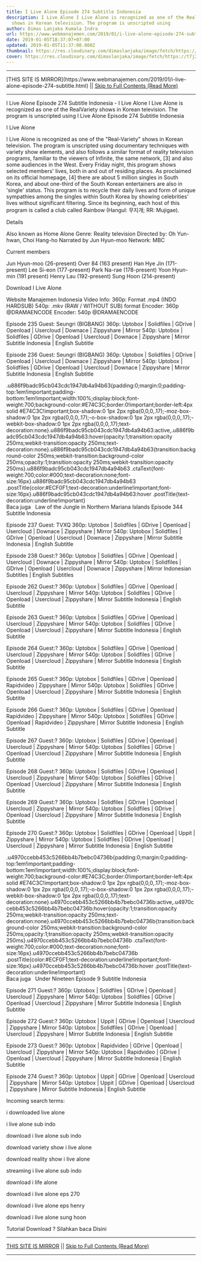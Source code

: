 ```yaml
---
title: I Live Alone Episode 274 Subtitle Indonesia
description: I Live Alone I Live Alone is recognized as one of the RealVariety
  shows in Korean television. The program is unscripted using
author: Dimas Lanjaka Kumala Indra
url: https://www.webmanajemen.com/2019/01/i-live-alone-episode-274-subtitle.html
date: 2019-01-05T18:37:07+07:00
updated: 2019-01-05T11:37:00.000Z
thumbnail: https://res.cloudinary.com/dimaslanjaka/image/fetch/https://t7j2r8j8.stackpathcdn.com/wp-content/uploads/2018/03/Download-I-Live-Alone.jpg
cover: https://res.cloudinary.com/dimaslanjaka/image/fetch/https://t7j2r8j8.stackpathcdn.com/wp-content/uploads/2018/03/Download-I-Live-Alone.jpg
---
```


<hr/> [THIS SITE IS MIRROR](https://www.webmanajemen.com/2019/01/i-live-alone-episode-274-subtitle.html) || <a href="https://www.webmanajemen.com/2019/01/i-live-alone-episode-274-subtitle.html" rel="follow" class="button" id="read-more">Skip to Full Contents (Read More)</a> <hr/> I Live Alone Episode 274 Subtitle Indonesia - I Live Alone I Live Alone is recognized as one of the RealVariety shows in Korean television. The program is unscripted using I Live Alone Episode 274 Subtitle Indonesia
  
  
  
  I Live Alone 
  
  I Live Alone is recognized as one of the "Real-Variety" shows in Korean television.  The program is unscripted using documentary techniques with variety show elements, and also follows a similar format of reality television programs, familiar to the viewers of Infinite, the same network, [3] and also some audiences in the West.  Every Friday night, this program shows selected members' lives, both in and out of residing places.  As proclaimed on its official homepage, [4] there are about 5 million singles in South Korea, and about one-third of the South Korean entertainers are also in 'single' status.  This program is to recycle their daily lives and form of unique sympathies among the singles within South Korea by showing celebrities' lives without significant filtering.  Since its beginning, each host of this program is called a club called Rainbow (Hangul: 무지개; RR: Mujigae). 
  
  Details 
  
  Also known as Home Alone 
 Genre: Reality television 
 Directed by: Oh Yun-hwan, Choi Hang-ho 
 Narrated by Jun Hyun-moo 
 Network: MBC 
  
  Current members 
  
  Jun Hyun-moo (26-present) 
 Over 84 (163 present) 
 Han Hye Jin (171-present) 
 Lee Si-eon (177-present) 
 Park Na-rae (178-present) 
 Yoon Hyun-min (191 present) 
 Henry Lau (192-present) 
 Sung Hoon (214-present) 
  
  Download I Live Alone 
  
 Website Manajemen Indonesia 
 Video Info: 
 360p: Format .mp4 (INDO HARDSUB) 
 540p: .mkv (RAW / WITHOUT SUB) format 
 Encoder: 360p @DRAMAENCODE 
 Encoder: 540p @DRAMAENCODE 
  
  Episode 235 
 Guest: Seungri (BIGBANG) 
 360p: Uptobox |  Solidfiles |  GDrive |  Openload |  Usercloud |  Downace |  Zippyshare | Mirror 
 540p: Uptobox |  Solidfiles |  GDrive |  Openload |  Usercloud |  Downace |  Zippyshare | Mirror 
 Subtitle Indonesia | English Subtitle 
  
  Episode 236 
 Guest: Seungri (BIGBANG) 
 360p: Uptobox |  Solidfiles |  GDrive |  Openload |  Usercloud |  Downace |  Zippyshare | Mirror 
 540p: Uptobox |  Solidfiles |  GDrive |  Openload |  Usercloud |  Downace |  Zippyshare | Mirror 
 Subtitle Indonesia | English Subtitle 
  
  .u886f9badc95cb043cdc1947db4a94b63{padding:0;margin:0;padding-top:1em!important;padding-bottom:1em!important;width:100%;display:block;font-weight:700;background-color:#E74C3C;border:0!important;border-left:4px solid #E74C3C!important;box-shadow:0 1px 2px rgba(0,0,0,.17);-moz-box-shadow:0 1px 2px rgba(0,0,0,.17);-o-box-shadow:0 1px 2px rgba(0,0,0,.17);-webkit-box-shadow:0 1px 2px rgba(0,0,0,.17);text-decoration:none}.u886f9badc95cb043cdc1947db4a94b63:active,.u886f9badc95cb043cdc1947db4a94b63:hover{opacity:1;transition:opacity 250ms;webkit-transition:opacity 250ms;text-decoration:none}.u886f9badc95cb043cdc1947db4a94b63{transition:background-color 250ms;webkit-transition:background-color 250ms;opacity:1;transition:opacity 250ms;webkit-transition:opacity 250ms}.u886f9badc95cb043cdc1947db4a94b63 .ctaText{font-weight:700;color:#000;text-decoration:none;font-size:16px}.u886f9badc95cb043cdc1947db4a94b63 .postTitle{color:#ECF0F1;text-decoration:underline!important;font-size:16px}.u886f9badc95cb043cdc1947db4a94b63:hover .postTitle{text-decoration:underline!important}  
 Baca juga   Law of the Jungle in Northern Mariana Islands Episode 344 Subtitle Indonesia 
  
  
  Episode 237 
 Guest: TVXQ 
 360p: Uptobox |  Solidfiles |  GDrive |  Openload |  Usercloud |  Downace |  Zippyshare | Mirror 
 540p: Uptobox |  Solidfiles |  GDrive |  Openload |  Usercloud |  Downace |  Zippyshare | Mirror 
 Subtitle Indonesia | English Subtitle 
  
  Episode 238 
 Guest:? 
 360p: Uptobox |  Solidfiles |  GDrive |  Openload |  Usercloud |  Downace |  Zippyshare |  Mirror 
 540p: Uptobox |  Solidfiles |  GDrive |  Openload |  Usercloud |  Downace |  Zippyshare | Mirror 
 Indonesian Subtitles |  English Subtitles 
  
  Episode 262 
 Guest:? 
 360p: Uptobox |  Solidfiles |  GDrive |  Openload |  Usercloud |  Zippyshare | Mirror 
 540p: Uptobox |  Solidfiles |  GDrive |  Openload |  Usercloud |  Zippyshare | Mirror 
 Subtitle Indonesia | English Subtitle 
  
  Episode 263 
 Guest:? 
 360p: Uptobox |  Solidfiles |  GDrive |  Openload |  Usercloud |  Zippyshare | Mirror 
 540p: Uptobox |  Solidfiles |  GDrive |  Openload |  Usercloud |  Zippyshare | Mirror 
 Subtitle Indonesia | English Subtitle 
  
  Episode 264 
 Guest:? 
 360p: Uptobox |  Solidfiles |  GDrive |  Openload |  Usercloud |  Zippyshare | Mirror 
 540p: Uptobox |  Solidfiles |  GDrive |  Openload |  Usercloud |  Zippyshare |  Mirror 
 Subtitle Indonesia | English Subtitle 
  
  Episode 265 
 Guest:? 
 360p: Uptobox |  Solidfiles |  GDrive |  Openload |  Rapidvideo |  Zippyshare | Mirror 
 540p: Uptobox |  Solidfiles |  GDrive |  Openload |  Usercloud |  Zippyshare | Mirror 
 Subtitle Indonesia | English Subtitle 
  
  Episode 266 
 Guest:? 
 360p: Uptobox |  Solidfiles |  GDrive |  Openload |  Rapidvideo |  Zippyshare | Mirror 
 540p: Uptobox |  Solidfiles |  GDrive |  Openload |  Rapidvideo |  Zippyshare | Mirror 
 Subtitle Indonesia | English Subtitle 
  
  Episode 267 
 Guest:? 
 360p: Uptobox |  Solidfiles |  GDrive |  Openload |  Usercloud |  Zippyshare | Mirror 
 540p: Uptobox |  Solidfiles |  GDrive |  Openload |  Usercloud |  Zippyshare | Mirror 
 Subtitle Indonesia | English Subtitle 
  
  Episode 268 
 Guest:? 
 360p: Uptobox |  Solidfiles |  GDrive |  Openload |  Usercloud |  Zippyshare | Mirror 
 540p: Uptobox |  Solidfiles |  GDrive |  Openload |  Usercloud |  Zippyshare | Mirror 
 Subtitle Indonesia | English Subtitle 
  
  Episode 269 
 Guest:? 
 360p: Uptobox |  Solidfiles |  GDrive |  Openload |  Usercloud |  Zippyshare | Mirror 
 540p: Uptobox |  Solidfiles |  GDrive |  Openload |  Usercloud |  Zippyshare | Mirror 
 Subtitle Indonesia | English Subtitle 
  
  Episode 270 
 Guest:? 
 360p: Uptobox |  Solidfiles |  GDrive |  Openload |  Uppit |  Zippyshare | Mirror 
 540p: Uptobox |  Solidfiles |  GDrive |  Openload |  Usercloud |  Zippyshare | Mirror 
 Subtitle Indonesia | English Subtitle 
  
  .u4970ccebb453c5266bb4b7bebc04736b{padding:0;margin:0;padding-top:1em!important;padding-bottom:1em!important;width:100%;display:block;font-weight:700;background-color:#E74C3C;border:0!important;border-left:4px solid #E74C3C!important;box-shadow:0 1px 2px rgba(0,0,0,.17);-moz-box-shadow:0 1px 2px rgba(0,0,0,.17);-o-box-shadow:0 1px 2px rgba(0,0,0,.17);-webkit-box-shadow:0 1px 2px rgba(0,0,0,.17);text-decoration:none}.u4970ccebb453c5266bb4b7bebc04736b:active,.u4970ccebb453c5266bb4b7bebc04736b:hover{opacity:1;transition:opacity 250ms;webkit-transition:opacity 250ms;text-decoration:none}.u4970ccebb453c5266bb4b7bebc04736b{transition:background-color 250ms;webkit-transition:background-color 250ms;opacity:1;transition:opacity 250ms;webkit-transition:opacity 250ms}.u4970ccebb453c5266bb4b7bebc04736b .ctaText{font-weight:700;color:#000;text-decoration:none;font-size:16px}.u4970ccebb453c5266bb4b7bebc04736b .postTitle{color:#ECF0F1;text-decoration:underline!important;font-size:16px}.u4970ccebb453c5266bb4b7bebc04736b:hover .postTitle{text-decoration:underline!important}  
 Baca juga   Under Nineteen Episode 9 Subtitle Indonesia 
  
  
  Episode 271 
 Guest:? 
 360p: Uptobox |  Solidfiles |  GDrive |  Openload |  Usercloud |  Zippyshare | Mirror 
 540p: Uptobox |  Solidfiles |  GDrive |  Openload |  Usercloud |  Zippyshare | Mirror 
 Subtitle Indonesia | English Subtitle 
  
  Episode 272 
 Guest:? 
 360p: Uptobox |  Uppit |  GDrive |  Openload |  Usercloud |  Zippyshare | Mirror 
 540p: Uptobox |  Solidfiles |  GDrive |  Openload |  Usercloud |  Zippyshare | Mirror 
 Subtitle Indonesia | English Subtitle 
  
  Episode 273 
 Guest:? 
 360p: Uptobox |  Rapidvideo |  GDrive |  Openload |  Usercloud |  Zippyshare | Mirror 
 540p: Uptobox |  Rapidvideo |  GDrive |  Openload |  Usercloud |  Zippyshare | Mirror 
 Subtitle Indonesia | English Subtitle 
  
  Episode 274 
 Guest:? 
 360p: Uptobox |  Uppit |  GDrive |  Openload |  Usercloud |  Zippyshare | Mirror 
 540p: Uptobox |  Uppit |  GDrive |  Openload |  Usercloud |  Zippyshare | Mirror 
 Subtitle Indonesia | English Subtitle 
  
  Incoming search terms: 
  
  
  i downloaded live alone 
  
  i live alone sub indo 
  
  download i live alone sub indo 
  
  download variety show i live alone 
  
  download reality show i live alone 
  
  streaming i live alone sub indo 
  
  download i life alone 
  
  download i live alone eps 270 
  
  download i live alone eps henry 
  
  download i live alone sung hoon 
  
  
 Tutorial Download ? Silahkan baca Disini <hr/> [THIS SITE IS MIRROR](https://www.webmanajemen.com/2019/01/i-live-alone-episode-274-subtitle.html) || <a href="https://www.webmanajemen.com/2019/01/i-live-alone-episode-274-subtitle.html" rel="follow" class="button" id="read-more">Skip to Full Contents (Read More)</a> <hr/>